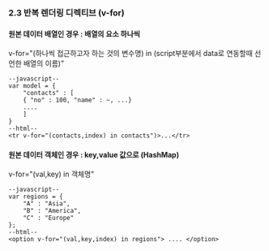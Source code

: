 ### 2.3 반복 렌더링 디렉티브 (v-for) 

#### 원본 데이터 배열인 경우 : 배열의 요소 하나씩
v-for="(하나씩 접근하고자 하는 것의 변수명) in (script부분에서 data로 연동할때 선언한 배열의 이름)"

	--javascript--
	var model = { 
		"contacts" : [
		{ "no" : 100, "name" : ~, ...}
		....
		]
	}
	--html--
	<tr v-for="(contacts,index) in contacts")>...</tr>

#### 원본 데이터 객체인 경우 : key,value 값으로 (HashMap)
v-for="(val,key) in 객체명"
	
	--javascript--	
	var regions = {
		"A" : "Asia",
		"B" : "America",
		"C" : "Europe"
	};
	--html--
	<option v-for="(val,key,index) in regions"> .... </option>

#### <template> 태그

여러 요소의 그룹 반복 렌더링

아래의 코드는 주어진 리스트를 인덱스에 따라 5 항목 마다 굵은 선 처리 하는 코드, <tr> 두 개를 그룹화해서 반복 렌더링

	<tbody id="contacts">
	<template v-for="(contact,index) in contacts">
	<tr>
		......
	</tr>
	<tr class = "divider" v-if="index % 5 ===4">
		...
	</tr>
	</template>

#### 막간 : virtual DOM with v-for , 배열 데이터 변경시 유의점

virtual DOM : vue 2.0부터 적용된 가상 DOM을 활용하여 렌더링 속도를 향상 시키는 방법.
최근의 사이트에는 DOM이 수천개가 있는데 이것의 데이터를 바꾸고 싶을때 처음부터 바꾸려면 too expensive.
따라서 가상 DOM을 활용하여 DOM 요소의 데이터만 변경하여 렌더링 속도 향상

만일 DOM 요소를 추적하여 DOM 요소의 위치를 직접 변경하고자 한다면. DOM 요소에 v-bind로 key 특성 부여.
DB 조회해서 얻어낸 결과 렌더링 하는 경우에는 key 특성에 기본키 값 바인딩.  (아직 잘 이해는 안됨)

	<tbody id="contacts>
	<template ...>
	<tr v-bind:key="contact.no">

배열 데이터 변경시 유의점: 배열데이터를  콘솔에서 바꾸고 싶을때는 단순히 list.contacts[0] = {..} 로는 불가능함.
하지만 각 배열 내부 속성 직접 변경 (list.contacts[1].name ="~" ) 은 화면에 즉시 변경
기존의 배열값을 직접 변경하기 위해서는 Vue.set 메서드 사용
(Vue.set(list.contacts,0,{~~~~~})

### 2.4 기타 Directive

1. v-pre: {{ }} 안의 메세지를 컴파일 하지 않고 {{ }}괄호 씌워진 채로 코드파일에 적힌 그대로를 출력

2. v-once: {{ }} 안의 메세지를 딱 한번만 컴파일 해서 이후에 콘솔창으로 {{ }} 안의 메세지 변경 불가